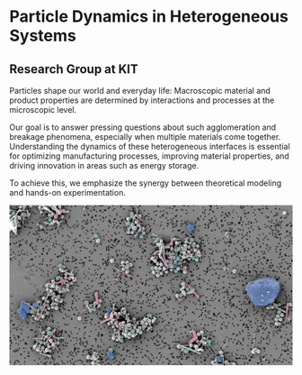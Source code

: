# Particle Dynamics in Heterogeneous Systems
## Research Group at KIT

Particles shape our world and everyday life: Macroscopic material and product properties are determined by interactions and processes at the microscopic level.

Our goal is to answer pressing questions about such agglomeration and breakage phenomena, especially when multiple materials come together. Understanding the dynamics of these heterogeneous interfaces is essential for optimizing manufacturing processes, improving material properties, and driving innovation in areas such as energy storage.

To achieve this, we emphasize the synergy between theoretical modeling and hands-on experimentation.

![PDHS Group](PDHS.png)
